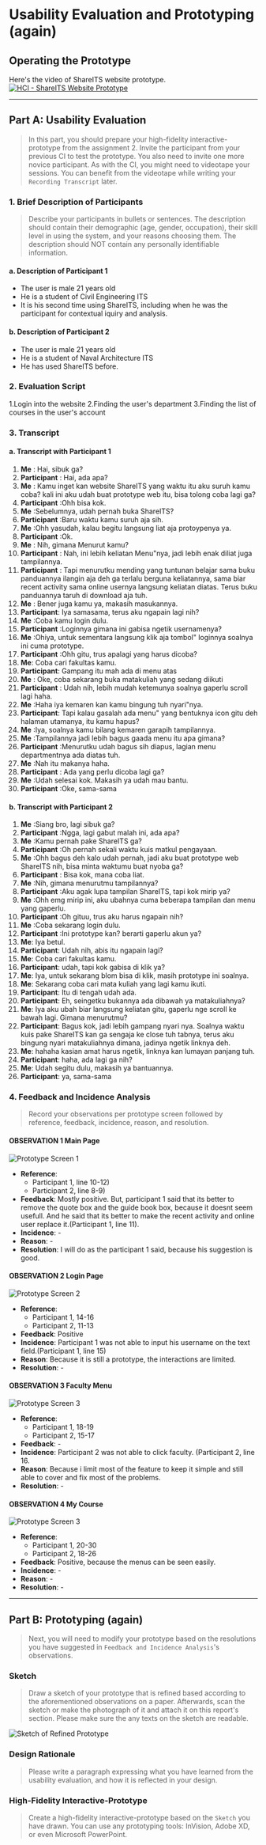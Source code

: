 # Usability Evaluation and Prototyping (again)
## Operating the Prototype
Here's the video of ShareITS website prototype.
[![HCI - ShareITS Website Prototype](http://img.youtube.com/vi/0sJXVzQTVv8/0.jpg)](http://www.youtube.com/watch?v=0sJXVzQTVv8 "HCI - ShareITS Website Prototype")

---

## Part A: Usability Evaluation
> In this part, you should prepare your high-fidelity interactive-prototype from the assignment 2.
> Invite the participant from your previous CI to test the prototype.
> You also need to invite one more novice participant.
> As with the CI, you might need to videotape your sessions.
> You can benefit from the videotape while writing your `Recording Transcript` later.

### 1. Brief Description of Participants
> Describe your participants in bullets or sentences.
> The description should contain their demographic (age, gender, occupation),
> their skill level in using the system, and your reasons choosing them.
> The description should NOT contain any personally identifiable information.

#### a. Description of Participant 1
- The user is male 21 years old
- He is a student of Civil Engineering ITS
- It is his second time using ShareITS, including when he was the participant for contextual iquiry and analysis.


#### b. Description of Participant 2
- The user is male 21 years old
- He is a student of Naval Architecture ITS
- He has used ShareITS before.


### 2. Evaluation Script 
1.Login into the website
2.Finding the user's department
3.Finding the list of courses in the user's account

### 3. Transcript

#### a. Transcript with Participant 1
1.	**Me**	: Hai, sibuk ga?
2.	**Participant**	: Hai, ada apa?
3.	**Me** : Kamu inget kan website ShareITS yang waktu itu aku suruh kamu coba? kali ini aku udah buat prototype web itu, bisa tolong coba lagi ga? 
4.	**Participant** :Ohh bisa kok.
5.	**Me**	:Sebelumnya, udah pernah buka ShareITS?
6.	**Participant** :Baru waktu kamu suruh aja sih.
7.	**Me**	:Ohh yasudah, kalau begitu langsung liat aja protoypenya ya.
8.	**Participant**	:Ok.
9.	**Me**	: Nih, gimana Menurut kamu?
10.	**Participant**	: Nah, ini lebih keliatan Menu"nya, jadi lebih enak diliat juga tampilannya.
11.	**Participant** : Tapi menurutku mending yang tuntunan belajar sama buku panduannya ilangin aja deh ga terlalu berguna keliatannya, sama biar recent activity sama online usernya langsung keliatan diatas. Terus buku panduannya taruh di download aja tuh.
12.	**Me**  : Bener juga kamu ya, makasih masukannya. 
13.	**Participant**: Iya samasama, terus aku ngapain lagi nih?
14.	**Me**	:Coba kamu login dulu.
15.	**Participant**	:Loginnya gimana ini gabisa ngetik usernamenya?
16.	**Me**	:Ohiya, untuk sementara langsung klik aja tombol" loginnya soalnya ini cuma prototype.
17.	**Participant**	:Ohh gitu, trus apalagi yang harus dicoba?
18.	**Me**: Coba cari fakultas kamu.
19.	**Participant**: Gampang itu mah ada di menu atas
20.	**Me**	: Oke, coba sekarang buka matakuliah yang sedang diikuti
21.	**Participant**	: Udah nih, lebih mudah ketemunya soalnya gaperlu scroll lagi haha.
22.	**Me**	:Haha iya kemaren kan kamu bingung tuh nyari"nya.
23.	**Participant**: Tapi kalau gasalah ada menu" yang bentuknya icon gitu deh halaman utamanya, itu kamu hapus?
24.	**Me**	:Iya, soalnya kamu bilang kemaren garapih tampilannya.
25.	**Me**  :Tampilannya jadi lebih bagus gaada menu itu apa gimana?
26.	**Participant**	:Menurutku udah bagus sih diapus, lagian menu departmentnya ada diatas tuh.
27.	**Me**	:Nah itu makanya haha.
28.	**Participant**	: Ada yang perlu dicoba lagi ga?
29.	**Me**  :Udah selesai kok. Makasih ya udah mau bantu.
30.	**Participant**	:Oke, sama-sama

#### b. Transcript with Participant 2

1.	**Me**	:Siang bro, lagi sibuk ga?
2.	**Participant**	:Ngga, lagi gabut malah ini, ada apa?
3.	**Me**	:Kamu pernah pake ShareITS ga?
4.	**Participant**	:Oh pernah sekali waktu kuis matkul pengayaan.
5.	**Me**	:Ohh bagus deh kalo udah pernah, jadi aku buat prototype web ShareITS nih, bisa minta waktumu buat nyoba ga?
6.	**Participant**	: Bisa kok, mana coba liat.
7.	**Me**	:Nih, gimana menurutmu tampilannya?
8.	**Participant**	:Aku agak lupa tampilan ShareITS, tapi kok mirip ya?
9.	**Me**	:Ohh emg mirip ini, aku ubahnya cuma beberapa tampilan dan menu yang gaperlu.
10.	**Participant**	:Oh gituu, trus aku harus ngapain nih?
11.	**Me**	:Coba sekarang login dulu.
12.	**Participant**	:Ini prototype kan? berarti gaperlu akun ya?
13.	**Me**: Iya betul.
14.	**Participant**: Udah nih, abis itu ngapain lagi?
15.	**Me**: Coba cari fakultas kamu.
16.	**Participant**: udah, tapi kok gabisa di klik ya?
17.	**Me**: Iya, untuk sekarang blom bisa di klik, masih prototype ini soalnya.
18.	**Me**: Sekarang coba cari mata kuliah yang lagi kamu ikuti.
19.	**Participant**: Itu di tengah udah ada.
20.	**Participant**: Eh, seingetku bukannya ada dibawah ya matakuliahnya?
21.	**Me**: Iya aku ubah biar langsung keliatan gitu, gaperlu nge scroll ke bawah lagi. Gimana menurutmu?
22.	**Participant**: Bagus kok, jadi lebih gampang nyari nya. Soalnya waktu kuis pake ShareITS kan ga sengaja ke close tuh tabnya, terus aku bingung nyari matakuliahnya dimana, jadinya ngetik linknya deh.
23.	**Me**: hahaha kasian amat harus ngetik, linknya kan lumayan panjang tuh.
24.	**Participant**: haha, ada lagi ga nih?
25.	**Me**: Udah segitu dulu, makasih ya bantuannya.
26.	**Participant**: ya, sama-sama

### 4. Feedback and Incidence Analysis
> Record your observations per prototype screen followed by reference, feedback, incidence, reason, and resolution.

#### OBSERVATION 1 Main Page
![Prototype Screen 1](Src/MainPage.jpg)

 - **Reference**: 
   - Participant 1, line 10-12)
   - Participant 2, line 8-9)
 - **Feedback**: Mostly positive. But, participant 1 said that its better to remove the quote box and the guide book box, because it doesnt seem usefull. And he said that its better to make the recent activity and online user replace it.(Participant 1, line 11).
 - **Incidence**: -
 - **Reason**: -
 - **Resolution**: I will do as the participant 1 said, because his suggestion is good.
 
#### OBSERVATION 2 Login Page
![Prototype Screen 2](Src/LoginPage.JPG)

 - **Reference**: 
   - Participant 1, 14-16
   - Participant 2, 11-13
 - **Feedback**: Positive
 - **Incidence**: Participant 1 was not able to input his username on the text field.(Participant 1, line 15)
 - **Reason**: Because it is still a prototype, the interactions are limited.
 - **Resolution**: -
 
#### OBSERVATION 3 Faculty Menu
![Prototype Screen 3](Src/MainPage-Logged-Menu.JPG)

 - **Reference**:  
   - Participant 1, 18-19
   - Participant 2, 15-17
 - **Feedback**: -
 - **Incidence**: Participant 2 was not able to click faculty. (Participant 2, line 16.
 - **Reason**: Because i limit most of the feature to keep it simple and still able to cover and fix most of the problems.
 - **Resolution**: -
 
 #### OBSERVATION 4 My Course
![Prototype Screen 3](Src/MainPage-Logged-Course.JPG)

 - **Reference**:  
   - Participant 1, 20-30
   - Participant 2, 18-26
 - **Feedback**: Positive, because the menus can be seen easily.
 - **Incidence**: -
 - **Reason**: -
 - **Resolution**: -
 
 ---

## Part B: Prototyping (again)
> Next, you will need to modify your prototype 
> based on the resolutions you have suggested in `Feedback and Incidence Analysis`'s observations.

### Sketch
> Draw a sketch of your prototype that is refined based according to the aforementioned observations on a paper.
> Afterwards, scan the sketch or make the photograph of it and attach it on this report's section.
> Please make sure the any texts on the sketch are readable.

![Sketch of Refined Prototype](https://cdn2.hubspot.net/hub/725165/file-3421843765-png/blog-files/uxpin--300x211.png)

### Design Rationale
> Please write a paragraph expressing what you have learned from the usability evaluation, 
> and how it is reflected in your design.

### High-Fidelity Interactive-Prototype
> Create a high-fidelity interactive-prototype based on the `Sketch` you have drawn.
> You can use any prototyping tools: InVision, Adobe XD, or even Microsoft PowerPoint.
